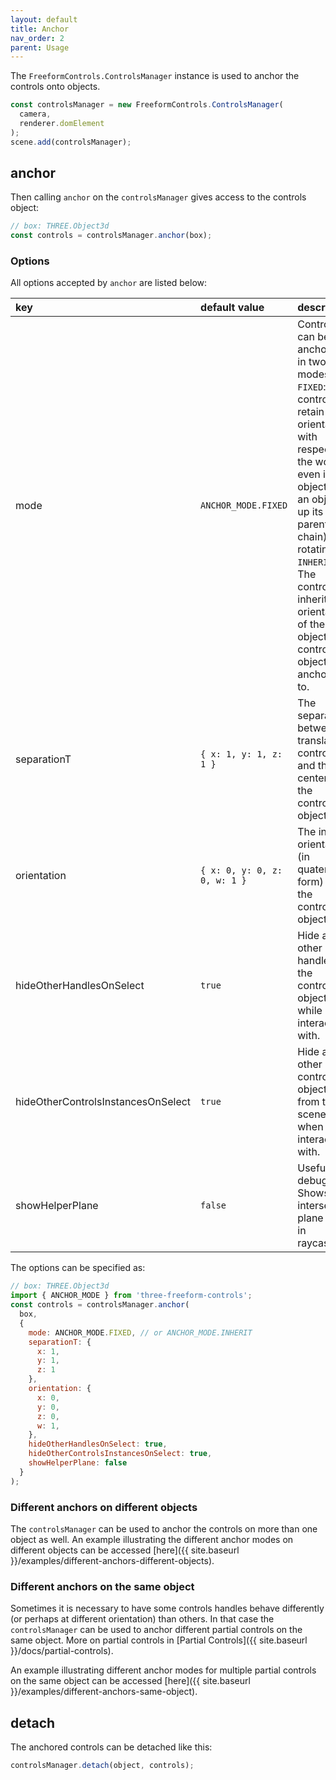 ```yaml
---
layout: default
title: Anchor
nav_order: 2
parent: Usage
---
```


The `FreeformControls.ControlsManager` instance is used to anchor the controls onto objects.

```js
const controlsManager = new FreeformControls.ControlsManager(
  camera,
  renderer.domElement
);
scene.add(controlsManager);
```

## anchor

Then calling `anchor` on the `controlsManager` gives access to the controls object:

```js
// box: THREE.Object3d
const controls = controlsManager.anchor(box);
```

### Options

All options accepted by `anchor` are listed below:

| key                                | default value                | description                                                                                                                                                                                                                                                                                |
|:-----------------------------------|:-----------------------------|:-------------------------------------------------------------------------------------------------------------------------------------------------------------------------------------------------------------------------------------------------------------------------------------------|
| mode                               | `ANCHOR_MODE.FIXED`          | Controls can be anchored in two modes: 1. `FIXED`: The controls retain their orientation with respect to the world even if the object (or an object up its parent chain) is rotating. 2. `INHERIT`: The controls inherit the orientation of the object the controls object is anchored to. |
| separationT                        | `{ x: 1, y: 1, z: 1 }`       | The separation between translation controls and the center of the controls object.                                                                                                                                                                                                         |
| orientation                        | `{ x: 0, y: 0, z: 0, w: 1 }` | The initial orientation (in quaternion form) of the controls object.                                                                                                                                                                                                                       |
| hideOtherHandlesOnSelect           | `true`                       | Hide all other handles of the controls object while being interacted with.                                                                                                                                                                                                                 |
| hideOtherControlsInstancesOnSelect | `true`                       | Hide all other controls objects from the scene when being interacted with.                                                                                                                                                                                                                 |
| showHelperPlane                    | `false`                      | Useful for debug. Shows the intersection plane used in raycasting.                                                                                                                                                                                                                         |

The options can be specified as:

```js
// box: THREE.Object3d
import { ANCHOR_MODE } from 'three-freeform-controls';
const controls = controlsManager.anchor(
  box,
  {
    mode: ANCHOR_MODE.FIXED, // or ANCHOR_MODE.INHERIT
    separationT: {
      x: 1,
      y: 1,
      z: 1
    },
    orientation: {
      x: 0,
      y: 0,
      z: 0,
      w: 1,
    },
    hideOtherHandlesOnSelect: true,
    hideOtherControlsInstancesOnSelect: true,
    showHelperPlane: false
  }
);
```

### Different anchors on different objects

The `controlsManager` can be used to anchor the controls on more than one object as well.
An example illustrating the different anchor modes on different objects can be accessed [here]({{ site.baseurl }}/examples/different-anchors-different-objects).

### Different anchors on the same object

Sometimes it is necessary to have some controls handles behave differently (or perhaps at different orientation) than others. In that case the `controlsManager` can be used to anchor different partial controls on the same object.
More on partial controls in [Partial Controls]({{ site.baseurl }}/docs/partial-controls).

An example illustrating different anchor modes for multiple partial controls on the same object can be accessed [here]({{ site.baseurl }}/examples/different-anchors-same-object).

## detach

The anchored controls can be detached like this:

```js
controlsManager.detach(object, controls);
```

